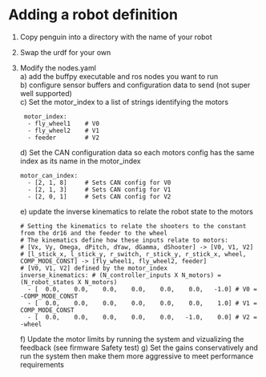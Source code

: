 # Adding a robot definition

1. Copy penguin into a directory with the name of your robot
2. Swap the urdf for your own
3. Modify the nodes.yaml \
    a) add the buffpy executable and ros nodes you want to run \
    b) configure sensor buffers and configuration data to send (not super well supported) \
    c) Set the motor_index to a list of strings identifying the motors 
    
        motor_index:
         - fly_wheel1    # V0
         - fly_wheel2    # V1
         - feeder        # V2
          
    d) Set the CAN configuration data so each motors config has the same index as its name in the motor_index
    
       motor_can_index:
         - [2, 1, 8]     # Sets CAN config for V0
         - [2, 1, 3]     # Sets CAN config for V1
         - [2, 0, 1]     # Sets CAN config for V2
        
    e) update the inverse kinematics to relate the robot state to the motors
       
       # Setting the kinematics to relate the shooters to the constant from the dr16 and the feeder to the wheel
       # The kinematics define how these inputs relate to motors:
       # [Vx, Vy, Omega, dPitch, dYaw, dGamma, dShooter] -> [V0, V1, V2]
       # [l_stick_x, l_stick_y, r_switch, r_stick_y, r_stick_x, wheel, COMP_MODE_CONST] -> [fly_wheel1, fly_wheel2, feeder]
       # [V0, V1, V2] defined by the motor_index
       inverse_kinematics: # (N_controller_inputs X N_motors) = (N_robot_states X N_motors)
         - [  0.0,    0.0,    0.0,    0.0,    0.0,    0.0,   -1.0] # V0 = -COMP_MODE_CONST
         - [  0.0,    0.0,    0.0,    0.0,    0.0,    0.0,    1.0] # V1 =  COMP_MODE_CONST
         - [  0.0,    0.0,    0.0,    0.0,    0.0,   -1.0,    0.0] # V2 =  -wheel
    f) Update the motor limits by running the system and vizualizing the feedback (see firmware Safety test)
    g) Set the gains conservatively and run the system then make them more aggressive to meet performance requirements
